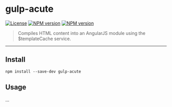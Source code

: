 # gulp-acute

[![License](http://img.shields.io/badge/license-MIT-blue.svg?style=flat)](https://npmjs.org/package/gulp-acute)
[![NPM version](http://img.shields.io/npm/v/gulp-acute.svg?style=flat)](https://npmjs.org/package/gulp-acute)
[![NPM version](http://img.shields.io/npm/dm/gulp-acute.svg?style=flat)](https://npmjs.org/package/gulp-acute)

> Compiles HTML content into an AngularJS module using the $templateCache service.

***

## Install

```
npm install --save-dev gulp-acute
```


## Usage

...
